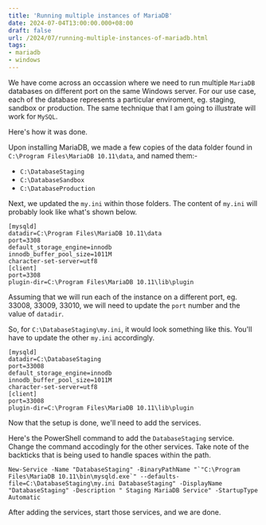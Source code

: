 ```yaml
---
title: 'Running multiple instances of MariaDB'
date: 2024-07-04T13:00:00.000+08:00
draft: false
url: /2024/07/running-multiple-instances-of-mariadb.html
tags:
- mariadb
- windows
---
```


We have come across an occassion where we need to run multiple `MariaDB` databases on different port on the same Windows server. For our use case, each of the database represents a particular enviroment, eg. staging, sandbox or production. The same technique that I am going to illustrate will work for `MySQL`.

Here's how it was done.

Upon installing MariaDB, we made a few copies of the data folder found in `C:\Program Files\MariaDB 10.11\data`, and named them:-

* `C:\DatabaseStaging`
* `C:\DatabaseSandbox`
* `C:\DatabaseProduction`

Next, we updated the `my.ini` within those folders. The content of `my.ini` will probably look like what's shown below.

```
[mysqld]
datadir=C:\Program Files\MariaDB 10.11\data
port=3308
default_storage_engine=innodb
innodb_buffer_pool_size=1011M
character-set-server=utf8
[client]
port=3308
plugin-dir=C:\Program Files\MariaDB 10.11\lib\plugin
```

Assuming that we will run each of the instance on a different port, eg. 33008, 33009, 33010, we will need to update the `port` number and the value of `datadir`.

So, for `C:\DatabaseStaging\my.ini`, it would look something like this. You'll have to update the other `my.ini` accordingly.

```
[mysqld]
datadir=C:\DatabaseStaging
port=33008
default_storage_engine=innodb
innodb_buffer_pool_size=1011M
character-set-server=utf8
[client]
port=33008
plugin-dir=C:\Program Files\MariaDB 10.11\lib\plugin
```

Now that the setup is done, we'll need to add the services.

Here's the PowerShell command to add the `DatabaseStaging` service. Change the command accodingly for the other services. Take note of the backticks that is being used to handle spaces within the path.

```shell
New-Service -Name "DatabaseStaging" -BinaryPathName "`"C:\Program Files\MariaDB 10.11\bin\mysqld.exe`" --defaults-file=C:\DatabaseStaging\my.ini DatabaseStaging" -DisplayName "DatabaseStaging" -Description " Staging MariaDB Service" -StartupType Automatic
```

After adding the services, start those services, and we are done.
